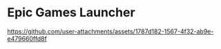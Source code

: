 # Epic Games Launcher 
https://github.com/user-attachments/assets/1787d182-1567-4f32-ab9e-e479660ffd8f

